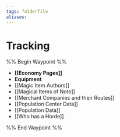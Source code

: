 ```yaml
---
tags: folderfile
aliases:
---
```


# Tracking
%% Begin Waypoint %%
- **[[Economy Pages]]**
- **Equipment**
- [[Magic Item Authors]]
- [[Magical Items of Note]]
- [[Merchant Companies and their Routes]]
- [[Population Center Data]]
- [[Population Data]]
- [[Who has a Horde]]

%% End Waypoint %%

